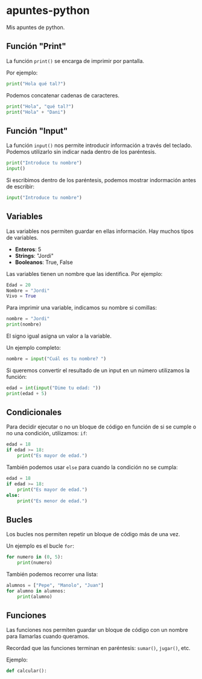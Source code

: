 # apuntes-python
Mis apuntes de python.

## Función "Print"
La función `print()` se encarga de imprimir por pantalla.

Por ejemplo:
```python
print("Hola qué tal?")
```
Podemos concatenar cadenas de caracteres.
```python
print("Hola", "qué tal?")
print("Hola" + "Dani")
```

## Función "Input"
La función `input()` nos permite introducir información a través del teclado. Podemos utilizarlo sin indicar nada dentro de los paréntesis.
```python
print("Introduce tu nombre")
input()
```
Si escribimos dentro de los paréntesis, podemos mostrar indormación antes de escribir:
```python
input("Introduce tu nombre")
```

## Variables
Las variables nos permiten guardar en ellas información. Hay muchos tipos de variables.

* **Enteros**: 5
* **Strings**: "Jordi"
* **Booleanos**: True, False

Las variables tienen un nombre que las identifica. Por ejemplo:
```python
Edad = 20
Nombre = "Jordi"
Vivo = True
```
Para imprimir una variable, indicamos su nombre si comillas:
```python
nombre = "Jordi"
print(nombre)
```
El signo igual asigna un valor a la variable.

Un ejemplo completo:
```python
nombre = input("Cuál es tu nombre? ")
```
Si queremos convertir el resultado de un input en un número utilizamos la función:
```python
edad = int(input("Dime tu edad: "))
print(edad + 5)
```

## Condicionales
Para decidir ejecutar o no un bloque de código en función de si se cumple o no una condición, utilizamos: `if`:
```python
edad = 18
if edad >= 18:
    print("Es mayor de edad.")
```
También podemos usar `else` para cuando la condición no se cumpla:
```python
edad = 18
if edad >= 18:
    print("Es mayor de edad.")
else:
    print("Es menor de edad.")
```

## Bucles
Los bucles nos permiten repetir un bloque de código más de una vez.

Un ejemplo es el bucle `for`:
```python
for numero in (0, 5):
    print(numero)
```

También podemos recorrer una lista:
```python
alumnos = ["Pepe", "Manolo", "Juan"]
for alumno in alumnos:
    print(alumno)
```

## Funciones
Las funciones nos permiten guardar un bloque de código con un nombre para llamarlas cuando queramos.

Recordad que las funciones terminan en paréntesis:
`sumar()`, `jugar()`, etc.

Ejemplo:
```python
def calcular():
    
```